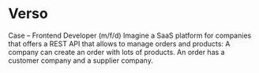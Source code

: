 # Verso
Case – Frontend Developer (m/f/d)  Imagine a SaaS platform for companies that offers a REST API that allows to manage orders and products: A company can create an order with lots of products. An order has a customer company and a supplier company. 
